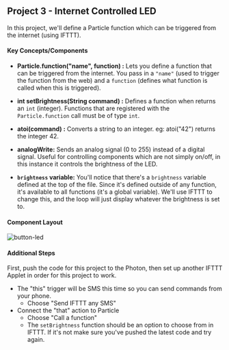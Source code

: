 ## Project 3 - Internet Controlled LED

In this project, we'll define a Particle function which can be triggered from the internet (using IFTTT).

#### Key Concepts/Components

- **Particle.function("name", function) :** Lets you define a function that can be triggered from the internet. You pass in a `"name"` (used to trigger the function from the web) and a `function` (defines what function is called when this is triggered).

- **int setBrightness(String command) :** Defines a function when returns an `int` (integer). Functions that are registered with the `Particle.function` call must be of type `int`.

- **atoi(command) :** Converts a string to an integer. eg: atoi("42") returns the integer 42.

- **analogWrite:** Sends an analog signal (0 to 255) instead of a digital signal. Useful for controlling components which are not simply on/off, in this instance it controls the brightness of the LED.

- **`brightness` variable:** You'll notice that there's a `brightness` variable defined at the top of the file. Since it's defined outside of any function, it's available to all functions (it's a global variable). We'll use IFTTT to change this, and the loop will just display whatever the brightness is set to.

#### Component Layout

![button-led](https://cloud.githubusercontent.com/assets/1410181/23530465/04ecedac-ff5f-11e6-8871-b9ea5cee8b71.png)

#### Additional Steps

First, push the code for this project to the Photon, then set up another IFTTT Applet in order for this project to work.

- The "this" trigger will be SMS this time so you can send commands from your phone.
  - Choose "Send IFTTT any SMS"
- Connect the "that" action to Particle
  - Choose "Call a function"
  - The `setBrightness` function should be an option to choose from in IFTTT. If it's not make sure you've pushed the latest code and try again.
